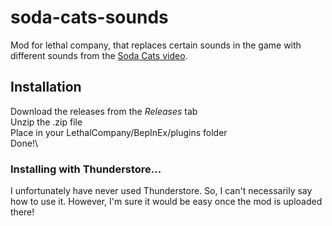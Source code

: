 # soda-cats-sounds
Mod for lethal company, that replaces certain sounds in the game with different sounds from the [Soda Cats video](https://youtu.be/RWeHA8CgHbo).

## Installation
Download the releases from the *Releases* tab\
Unzip the .zip file  
Place in your LethalCompany/BepInEx/plugins folder<br/>
Done!\

### Installing with Thunderstore...  
I unfortunately have never used Thunderstore. So, I can't necessarily say how to use it. However, I'm sure it would be easy once the mod is uploaded there!

